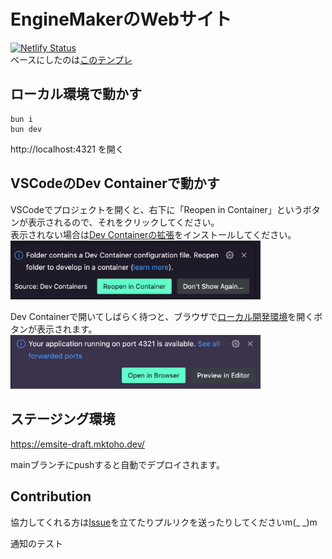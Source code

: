 # EngineMakerのWebサイト

[![Netlify Status](https://api.netlify.com/api/v1/badges/9ce34279-1710-42cd-928e-d15e8c2d60b2/deploy-status)](https://app.netlify.com/sites/emsite-draft/deploys)  
ベースにしたのは[このテンプレ](https://astro.build/themes/details/positivus)  

## ローカル環境で動かす

```
bun i
bun dev
```

http://localhost:4321 を開く

## VSCodeのDev Containerで動かす

VSCodeでプロジェクトを開くと、右下に「Reopen in Container」というボタンが表示されるので、それをクリックしてください。  
表示されない場合は[Dev Containerの拡張](https://marketplace.visualstudio.com/items?itemName=ms-vscode-remote.remote-containers)をインストールしてください。  
<img src="readme/devcontainer.png" alt="Reopen in Container" width="400"/>


Dev Containerで開いてしばらく待つと、ブラウザで[ローカル開発環境](http://localhost:4321)を開くボタンが表示されます。  
<img src="readme/browser-open.png" alt="Reopen in Container" width="400"/>

## ステージング環境

https://emsite-draft.mktoho.dev/

mainブランチにpushすると自動でデプロイされます。

## Contribution

協力してくれる方は[Issue](https://github.com/EngineMaker/enginemaker-website/issues/new)を立てたりプルリクを送ったりしてくださいm(\_ \_)m

通知のテスト
